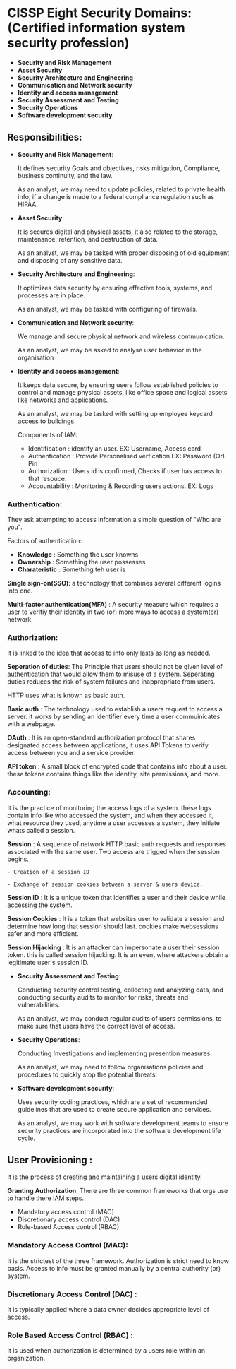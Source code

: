 # CISSP Eight Security Domains: (Certified information system security profession)

- **Security and Risk Management**
- **Asset Security**
- **Security Architecture and Engineering**
- **Communication and Network security**
- **Identity and access management**
- **Security Assessment and Testing**
- **Security Operations**
- **Software development security**

## Responsibilities:
- **Security and Risk Management**:

    It defines security Goals and objectives, risks mitigation, Compliance, business continuity, and the law.

    As an analyst, we may need to update policies, related to private health info, if a change is made to a federal compliance regulation such as HIPAA.

- **Asset Security**:

    It is secures digital and physical assets, it also related to the storage, maintenance, retention, and destruction of data.

    As an analyst, we may be tasked with proper disposing of old equipment and disposing of any sensitive data.

- **Security Architecture and Engineering**:

    It optimizes data security by ensuring effective tools, systems, and processes are in place.

    As an analyst, we may be tasked with configuring of firewalls.

- **Communication and Network security**:

    We manage and secure physical network and wireless communication.

    As an analyst, we may be asked to analyse user behavior in the organisation

- **Identity and access management**:

    It keeps data secure, by ensuring users follow established policies to control and manage physical assets, like office space and logical assets like networks and applications.

    As an analyst, we may be tasked with setting up employee keycard access to buildings.

  Components of IAM:
  
     - Identification : identify an user.                       EX: Username, Access card
     - Authentication : Provide Personalised verfication        EX: Password (Or) Pin
     - Authorization : Users id is confirmed, Checks if user has access to that resouce.
     - Accountability : Monitoring & Recording users actions.   EX: Logs

### Authentication:
They ask attempting to access information a simple question of "Who are you".

Factors of authentication:

   - **Knowledge** : Something the user knowns
   - **Ownership** : Something the user possesses
   - **Charateristic** : Something teh user is

**Single sign-on(SSO)**: a technology that combines several different logins into one.

**Multi-factor authentication(MFA)** : A security measure which requires a user to verifiy their identity in two (or) more ways to access a system(or) network.

### Authorization:
It is linked to the idea that access to info only lasts as long as needed.

**Seperation of duties**:
The Principle that users should not be given level of authentication that would allow them to misuse of a system. Seperating duties reduces the risk of system failures and inappropriate from users.

HTTP uses what is known as basic auth.

**Basic auth** : The technology used to establish a users request to access a server. it works by sending an identifier every time a user commuinicates with a webpage.

**OAuth** : It is an open-standard authorization protocol that shares designated access between applications, it uses API Tokens to verify access between you and a service provider.

**API token** : A small block of encrypted code that contains info about a user. these tokens contains things like the identity, site permissions, and more.

### Accounting:

It is the practice of monitoring the access logs of a system. these logs contain info like who accessed the system, and when they accessed it, what resource they used, anytime a user accesses a system, they initiate whats called a session.

**Session** : A sequence of network HTTP basic auth requests and responses associated with the same user. Two access are trigged when the session begins.
    
    - Creation of a session ID
    
    - Exchange of session cookies between a server & users device.

**Session ID** : It is a unique token that identifies a user and their device while accessing the system.

**Session Cookies** : It is a token that websites user to validate a session and determine how long that session should last. cookies make websessions safer and more efficient.

**Session Hijacking** : It is an attacker can impersonate a user their session token. this is called session hijacking. It is an event where attackers obtain a legitimate user's session ID.

- **Security Assessment and Testing**:

   Conducting security control testing, collecting and analyzing data, and conducting security audits to monitor for risks, threats and vulnerabilities.

    As an analyst, we may conduct regular audits of users permissions, to make sure that users have the correct level of access.

- **Security Operations**:

  Conducting Investigations and implementing presention measures.

  As an analyst, we may need to follow organisations policies and procedures to quickly stop the potential threats.

- **Software development security**:

  Uses security coding practices, which are a set of recommended guidelines that are used to create secure application and services.

  As an analyst, we may work with software development teams to ensure security practices are incorporated into the software development life cycle.


## User Provisioning :
It is the process of creating and maintaining a users digital identity.

**Granting Authorization**:
There are three common frameworks that orgs use to handle there IAM steps.

- Mandatory access control (MAC)
- Discretionary access control (DAC)
- Role-based Access control (RBAC)

### Mandatory Access Control (MAC):
It is the strictest of the three framework. Authorization is strict need to know basis. Access to info must be granted manually by a central authority (or) system.

### Discretionary Access Control (DAC) :
It is typically applied where a data owner decides appropriate level of access.

### Role Based Access Control (RBAC) :
It is used when authorization is determined by a users role within an organization.
